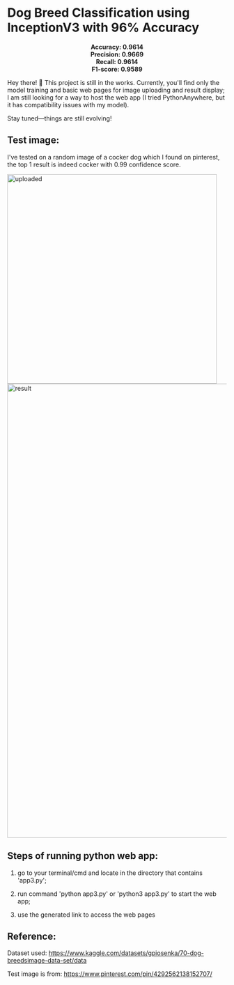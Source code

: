 # Dog Breed Classification using InceptionV3 with 96% Accuracy

<p align="center">
  <strong>Accuracy: 0.9614</strong><br>
  <strong>Precision: 0.9669</strong><br>
  <strong>Recall: 0.9614</strong><br>
  <strong>F1-score: 0.9589</strong>
</p>


Hey there! 👋 This project is still in the works. Currently, you'll find only the model training and basic web pages for image uploading and result display; I am still looking for a way to host the web app (I tried PythonAnywhere, but it has compatibility issues with my model).

Stay tuned—things are still evolving!

## Test image:

I've tested on a random image of a cocker dog which I found on pinterest, the top 1 result is indeed cocker with 0.99 confidence score.

<img width="481" alt="uploaded" src="https://github.com/user-attachments/assets/09a9bc61-b474-458b-ae17-5101d3c90d65">

<img width="1043" alt="result" src="https://github.com/user-attachments/assets/2317cae5-ac42-49ac-837a-20e62bd64a17">

## Steps of running python web app:

1. go to your terminal/cmd and locate in the directory that contains 'app3.py';

2. run command 'python app3.py' or 'python3 app3.py' to start the web app;

3. use the generated link to access the web pages


## Reference:

Dataset used: https://www.kaggle.com/datasets/gpiosenka/70-dog-breedsimage-data-set/data

Test image is from: https://www.pinterest.com/pin/4292562138152707/

